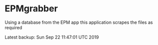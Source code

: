 # EPMgrabber
Using a database from the EPM app this application scrapes the files as required


Latest backup: Sun Sep 22 11:47:01 UTC 2019
